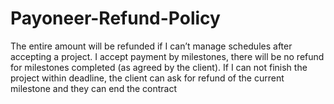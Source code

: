# Payoneer-Refund-Policy

The entire amount will be refunded if I can’t manage schedules after accepting a project.
I accept payment by milestones, there will be no refund for milestones completed (as agreed by the client).
If I can not finish the project within deadline, the client can ask for refund of the current milestone and they can end the contract
